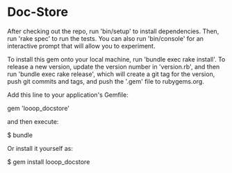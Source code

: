 # Doc-Store
After checking out the repo, run 'bin/setup' to install dependencies. Then, run 'rake spec' to run the tests. You can also run 'bin/console' for an interactive prompt that will allow you to experiment.

To install this gem onto your local machine, run 'bundle exec rake install'. To release a new version, update the version number in 'version.rb', and then run 'bundle exec rake release', which will create a git tag for the version, push git commits and tags, and push the '.gem' file to rubygems.org.

Add this line to your application's Gemfile:

gem 'looop_docstore'

and then execute:

$ bundle

Or install it yourself as:

$ gem install looop_docstore
